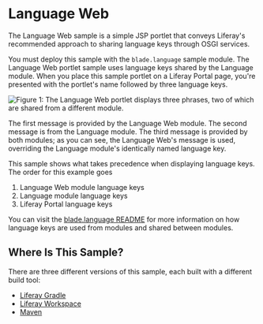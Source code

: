 # Language Web

The Language Web sample is a simple JSP portlet that conveys Liferay's
recommended approach to sharing language keys through OSGI services.

You must deploy this sample with the `blade.language` sample module. The
Language Web portlet sample uses language keys shared by the Language module.
When you place this sample portlet on a Liferay Portal page, you're presented
with the portlet's name followed by three language keys.

![Figure 1: The Language Web portlet displays three phrases, two of which are shared from a different module.](https://github.com/codyhoag/liferay-docs/blob/blade-sample-images/develop/tutorials/blade-images/language-web-portlet.png)

The first message is provided by the Language Web module. The second message is
from the Language module. The third message is provided by both modules; as you
can see, the Language Web's message is used, overriding the Language module's
identically named language key.

This sample shows what takes precedence when displaying language keys. The order
for this example goes

1.  Language Web module language keys
2.  Language module language keys
3.  Liferay Portal language keys

You can visit the
[blade.language README](https://github.com/liferay/liferay-blade-samples/tree/master/liferay-gradle/blade.language/README.markdown)
for more information on how language keys are used from modules and shared
between modules.

## Where Is This Sample? [](id=where-is-this-sample)

There are three different versions of this sample, each built with a different
build tool:

- [Liferay Gradle](https://github.com/liferay/liferay-blade-samples/tree/master/liferay-gradle/blade.language.web)
- [Liferay Workspace](https://github.com/liferay/liferay-blade-samples/tree/master/liferay-workspace/modules/blade.language.web)
- [Maven](https://github.com/liferay/liferay-blade-samples/tree/master/maven/blade.language.web)